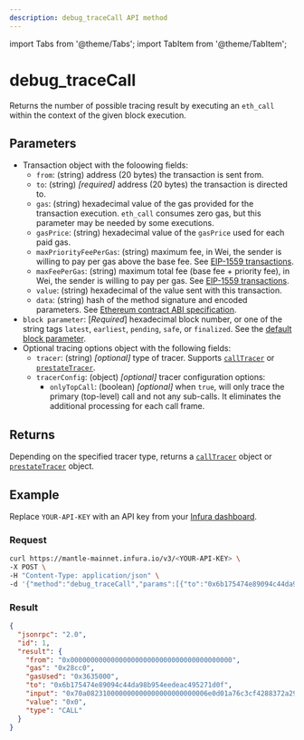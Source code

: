 ```yaml
---
description: debug_traceCall API method
---
```

import Tabs from '@theme/Tabs';
import TabItem from '@theme/TabItem';

# debug_traceCall

Returns the number of possible tracing result by executing an `eth_call` within the context of the
given block execution.

## Parameters

- Transaction object with the foloowing fields:
    - `from`: (string)  address (20 bytes) the transaction is sent from.
    - `to`: (string) _[required]_ address (20 bytes) the transaction is directed to.
    - `gas`: (string) hexadecimal value of the gas provided for the transaction execution. `eth_call` consumes zero
        gas, but this parameter may be needed by some executions.
    - `gasPrice`: (string) hexadecimal value of the `gasPrice` used for each paid gas.
    - `maxPriorityFeePerGas`: (string) maximum fee, in Wei, the sender is willing to pay per gas above the base fee.
        See [EIP-1559 transactions](../../../ethereum/concepts/transaction-types.md#eip-1559-transactions).
    - `maxFeePerGas`: (string) maximum total fee (base fee + priority fee), in Wei, the sender is willing to pay per gas.
        See [EIP-1559 transactions](../../../ethereum/concepts/transaction-types.md#eip-1559-transactions).
    - `value`: (string) hexadecimal of the value sent with this transaction.
    - `data`: (string) hash of the method signature and encoded parameters.
        See [Ethereum contract ABI specification](https://docs.soliditylang.org/en/latest/abi-spec.html).
- `block parameter`: [_Required_] hexadecimal block number, or one of the string tags
    `latest`, `earliest`, `pending`, `safe`, or `finalized`.
    See the [default block parameter](https://ethereum.org/en/developers/docs/apis/json-rpc/#default-block).
- Optional tracing options object with the following fields:
    - `tracer`: (string) _[optional]_ type of tracer. Supports [`callTracer`](index.md#calltracer) or
        [`prestateTracer`](index.md##prestatetracer).
    - `tracerConfig`: (object) _[optional]_  tracer configuration options:
        - `onlyTopCall`: (boolean) _[optional]_ when `true`, will only trace the primary (top-level) call and not any
            sub-calls. It eliminates the additional processing for each call frame.

## Returns

Depending on the specified tracer type, returns a [`callTracer`](index.md##calltracer) object or
[`prestateTracer`](index.md#prestatetracer) object.

## Example

Replace `YOUR-API-KEY` with an API key from your [Infura dashboard](https://infura.io/dashboard).

### Request

<Tabs>
  <TabItem value="cURL" label="cURL" default>

```bash
curl https://mantle-mainnet.infura.io/v3/<YOUR-API-KEY> \
-X POST \
-H "Content-Type: application/json" \
-d '{"method":"debug_traceCall","params":[{"to":"0x6b175474e89094c44da98b954eedeac495271d0f","data":"0x70a082310000000000000000000000006E0d01A76C3Cf4288372a29124A26D4353EE51BE"}, "latest", {"tracer": "callTracer"}],"id":1,"jsonrpc":"2.0"}'
```

  </TabItem>
</Tabs>

### Result

```json
{
  "jsonrpc": "2.0",
  "id": 1,
  "result": {
    "from": "0x0000000000000000000000000000000000000000",
    "gas": "0x28cc0",
    "gasUsed": "0x3635000",
    "to": "0x6b175474e89094c44da98b954eedeac495271d0f",
    "input": "0x70a082310000000000000000000000006e0d01a76c3cf4288372a29124a26d4353ee51be",
    "value": "0x0",
    "type": "CALL"
  }
}
```
